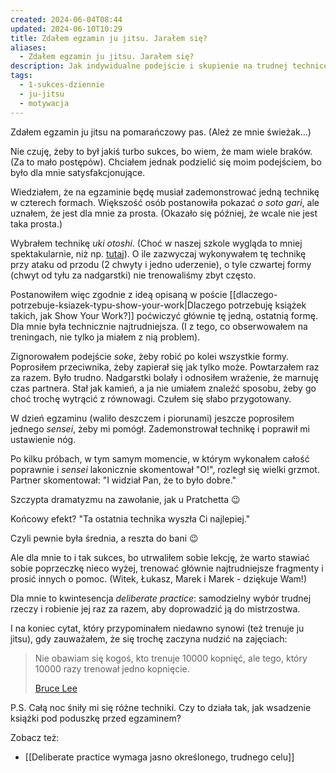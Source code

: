 ```yaml
---
created: 2024-06-04T08:44
updated: 2024-06-10T10:29
title: Zdałem egzamin ju jitsu. Jarałem się?
aliases:
  - Zdałem egzamin ju jitsu. Jarałem się?
description: Jak indywidualne podejście i skupienie na trudnej technice ju jitsu przyczyniło się do mojego rozwoju. Przemyślenia na temat wartości deliberate practice w mojej drodze.
tags:
  - 1-sukces-dziennie
  - ju-jitsu
  - motywacja
---
```

Zdałem egzamin ju jitsu na pomarańczowy pas. (Ależ ze mnie świeżak...)

Nie czuję, żeby to był jakiś turbo sukces, bo wiem, że mam wiele braków. (Za to mało postępów). Chciałem jednak podzielić się moim podejściem, bo było dla mnie satysfakcjonujące.

Wiedziałem, że na egzaminie będę musiał zademonstrować jedną technikę w czterech formach. Większość osób postanowiła pokazać *o soto gari*, ale uznałem, że jest dla mnie za prosta. (Okazało się później, że wcale nie jest taka prosta.)

Wybrałem technikę *uki otoshi*. (Choć w naszej szkole wygląda to mniej spektakularnie, niż np. [tutaj](https://www.youtube.com/watch?v=Y2tbYHfUFTk)). O ile zazwyczaj wykonywałem tę technikę przy ataku od przodu (2 chwyty i jedno uderzenie), o tyle czwartej formy (chwyt od tyłu za nadgarstki) nie trenowaliśmy zbyt często.

Postanowiłem więc zgodnie z ideą opisaną w poście [[dlaczego-potrzebuje-ksiazek-typu-show-your-work|Dlaczego potrzebuję książek takich, jak Show Your Work?]] poćwiczyć głównie tę jedną, ostatnią formę. Dla mnie była technicznie najtrudniejsza. (I z tego, co obserwowałem na treningach, nie tylko ja miałem z nią problem).

Zignorowałem podejście *soke*, żeby robić po kolei wszystkie formy. Poprosiłem przeciwnika, żeby zapierał się jak tylko może. Powtarzałem raz za razem. Było trudno. Nadgarstki bolały i odnosiłem wrażenie, że marnuję czas partnera. Stał jak kamień, a ja nie umiałem znaleźć sposobu, żeby go choć trochę wytrącić z równowagi. Czułem się słabo przygotowany.

W dzień egzaminu (waliło deszczem i piorunami) jeszcze poprosiłem jednego *sensei*, żeby mi pomógł. Zademonstrował technikę i poprawił mi ustawienie nóg.

Po kilku próbach, w tym samym momencie, w którym wykonałem całość poprawnie i *sensei* lakonicznie skomentował "O!", rozległ się wielki grzmot. Partner skomentował: "I widział Pan, że to było dobre."

Szczypta dramatyzmu na zawołanie, jak u Pratchetta 😉

Końcowy efekt? "Ta ostatnia technika wyszła Ci najlepiej."

Czyli pewnie była średnia, a reszta do bani 😉

Ale dla mnie to i tak sukces, bo utrwaliłem sobie lekcję, że warto stawiać sobie poprzeczkę nieco wyżej, trenować głównie najtrudniejsze fragmenty i prosić innych o pomoc. (Witek, Łukasz, Marek i Marek - dziękuje Wam!)

Dla mnie to kwintesencja *deliberate practice*: samodzielny wybór trudnej rzeczy i robienie jej raz za razem, aby doprowadzić ją do mistrzostwa.

I na koniec cytat, który przypominałem niedawno synowi (też trenuje ju jitsu), gdy zauważałem, że się trochę zaczyna nudzić na zajęciach:

> Nie obawiam się kogoś, kto trenuje 10000 kopnięć, ale tego, który 10000 razy trenował jedno kopnięcie.
> 
> [Bruce Lee](https://pl.wikipedia.org/wiki/Bruce_Lee)

P.S. Całą noc śniły mi się różne techniki. Czy to działa tak, jak wsadzenie książki pod poduszkę przed egzaminem?

Zobacz też:
- [[Deliberate practice wymaga jasno określonego, trudnego celu]]